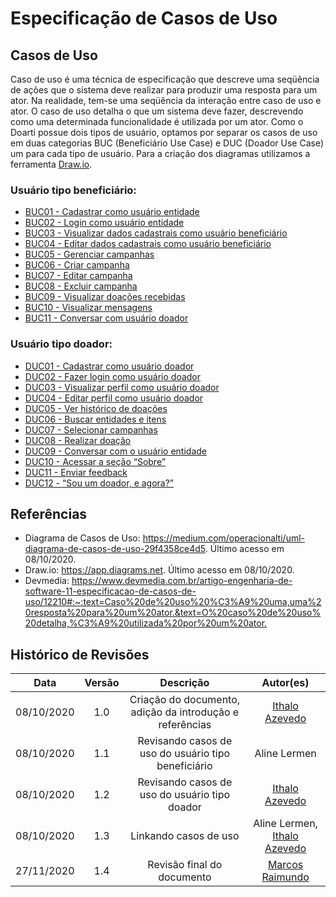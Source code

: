 # Especificação de Casos de Uso  

## Casos de Uso

Caso de uso é uma técnica de especificação que descreve uma seqüência de ações que o sistema deve realizar para produzir uma resposta para um ator. Na realidade, tem-se uma seqüência da interação entre caso de uso e ator. O caso de uso detalha o que um sistema deve fazer, descrevendo como uma determinada funcionalidade é utilizada por um ator. Como o Doarti possue dois tipos de usuário, optamos por separar os casos de uso em duas categorias BUC (Beneficiário Use Case) e DUC (Doador Use Case) um para cada tipo de usuário. Para a criação dos diagramas utilizamos a ferramenta [Draw.io](app.diagrams.net).

### Usuário tipo beneficiário:

- [BUC01 - Cadastrar como usuário entidade](casos/BUC01.md)
- [BUC02 - Login como usuário entidade](casos/BUC02.md)
- [BUC03 - Visualizar dados cadastrais como usuário beneficiário](casos/BUC03.md)
- [BUC04 - Editar dados cadastrais como usuário beneficiário](casos/BUC04.md)
- [BUC05 - Gerenciar campanhas](casos/BUC05.md)
- [BUC06 - Criar campanha](casos/BUC06.md)
- [BUC07 - Editar campanha](casos/BUC07.md)
- [BUC08 - Excluir campanha](casos/BUC08.md)
- [BUC09 - Visualizar doações recebidas](casos/BUC09.md)
- [BUC10 - Visualizar mensagens](casos/BUC10.md)
- [BUC11 - Conversar com usuário doador](casos/BUC11.md)

### Usuário tipo doador:

- [DUC01 - Cadastrar como usuário doador](casos/DUC01.md)
- [DUC02 - Fazer login como usuário doador](casos/DUC02.md)
- [DUC03 - Visualizar perfil como usuário doador](casos/DUC03.md)
- [DUC04 - Editar perfil como usuário doador](casos/DUC04.md)
- [DUC05 - Ver histórico de doações](casos/DUC05.md)
- [DUC06 - Buscar entidades e itens](casos/DUC06.md)
- [DUC07 - Selecionar campanhas](casos/DUC07.md)
- [DUC08 - Realizar doação](casos/DUC08.md)
- [DUC09 - Conversar com o usuário entidade](casos/DUC09.md)
- [DUC10 - Acessar a seção “Sobre”](casos/DUC10.md)
- [DUC11 - Enviar feedback](casos/DUC11.md)
- [DUC12 - “Sou um doador, e agora?”](casos/DUC12.md)

## Referências

* Diagrama de Casos de Uso: <https://medium.com/operacionalti/uml-diagrama-de-casos-de-uso-29f4358ce4d5>. Último acesso  em 08/10/2020.
* Draw.io: <https://app.diagrams.net>. Último acesso em 08/10/2020.
* Devmedia: <https://www.devmedia.com.br/artigo-engenharia-de-software-11-especificacao-de-casos-de-uso/12210#:~:text=Caso%20de%20uso%20%C3%A9%20uma,uma%20resposta%20para%20um%20ator.&text=O%20caso%20de%20uso%20detalha,%C3%A9%20utilizada%20por%20um%20ator.>

## Histórico de Revisões

|    Data    | Versão |                        Descrição                         |                            Autor(es)                             |
| :--------: | :----: | :------------------------------------------------------: | :--------------------------------------------------------------: |
| 08/10/2020 |  1.0   | Criação do documento, adição da introdução e referências |        [Ithalo Azevedo](https://github.com/ithaloazevedo)        |
| 08/10/2020 |  1.1   |   Revisando casos de uso do usuário tipo beneficiário    |                           Aline Lermen                           |
| 08/10/2020 |  1.2   |      Revisando casos de uso do usuário tipo doador       |        [Ithalo Azevedo](https://github.com/ithaloazevedo)        |
| 08/10/2020 |  1.3   |                  Linkando casos de uso                   | Aline Lermen, [Ithalo Azevedo](https://github.com/ithaloazevedo) |
| 27/11/2020 | 1.4 | Revisão final do documento | [Marcos Raimundo](https://github.com/MarcosFloresta) |